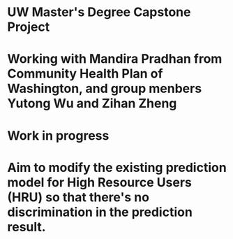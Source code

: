 # UW Master's Degree Capstone Project
# Working with Mandira Pradhan from Community Health Plan of Washington, and group menbers Yutong Wu and Zihan Zheng

# Work in progress
# Aim to modify the existing prediction model for High Resource Users (HRU) so that there's no discrimination in the prediction result.
